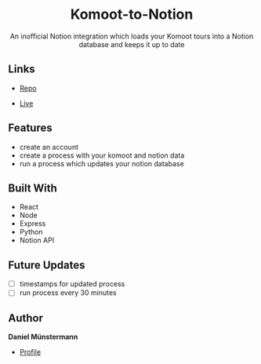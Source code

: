 <h1 align="center">Komoot-to-Notion</h1>

<p align="center">An inofficial Notion integration which loads your Komoot tours into a Notion database and keeps it up to date</p>

## Links

- [Repo](https://github.com/Broump/komoot-to-notion> "Komoot-to-Notion Repo")

- [Live](<https://komoot-to-notion.netlify.app> "Live Demo")

## Features

- create an account
- create a process with your komoot and notion data
- run a process which updates your notion database

## Built With

- React
- Node
- Express
- Python
- Notion API

## Future Updates

- [ ] timestamps for updated process
- [ ] run process every 30 minutes

## Author

**Daniel Münstermann**

- [Profile](https://github.com/Broump "Daniel Münstermann")
